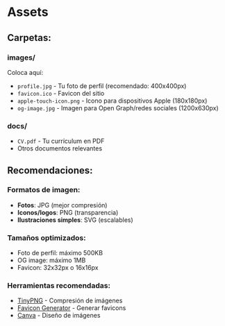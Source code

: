 # Assets

## Carpetas:

### images/
Coloca aquí:
- `profile.jpg` - Tu foto de perfil (recomendado: 400x400px)
- `favicon.ico` - Favicon del sitio
- `apple-touch-icon.png` - Icono para dispositivos Apple (180x180px)
- `og-image.jpg` - Imagen para Open Graph/redes sociales (1200x630px)

### docs/
- `CV.pdf` - Tu currículum en PDF
- Otros documentos relevantes

## Recomendaciones:

### Formatos de imagen:
- **Fotos**: JPG (mejor compresión)
- **Iconos/logos**: PNG (transparencia)
- **Ilustraciones simples**: SVG (escalables)

### Tamaños optimizados:
- Foto de perfil: máximo 500KB
- OG image: máximo 1MB
- Favicon: 32x32px o 16x16px

### Herramientas recomendadas:
- [TinyPNG](https://tinypng.com/) - Compresión de imágenes
- [Favicon Generator](https://realfavicongenerator.net/) - Generar favicons
- [Canva](https://canva.com/) - Diseño de imágenes
